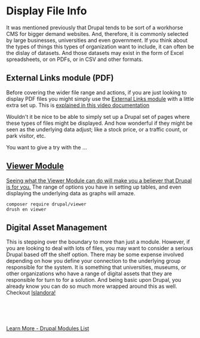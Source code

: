 
# Display File Info

It was mentioned previously that Drupal tends to be sort of a workhorse CMS for bigger demand websites.  And, therefore, it is commonly selected by large businesses, universities and even government.  If you think about the types of things this types of organization want to include, it can often be the dislay of datasets.  And those datasets may exist in the form of Excel spreadsheets, or on PDFs, or in CSV and other formats. 

## External Links module (PDF)

Before covering the wider file range and actions, if you are just looking to display PDF files you might simply use the [External Links module](https://www.drupal.org/project/extlink) with a little extra set up.  This is [explained in this video documentation](https://www.youtube.com/watch?v=oLCgOTNKbAQ)

Wouldn't it be nice to be able to simply set up a Drupal set of pages where these types of files might be displayed.  And how wonderful if they might be seen as the underlying data adjust; like a stock price, or a traffic count, or park visitor, etc.

You want to give a try with the ...

## [Viewer Module](https://www.drupal.org/project/viewer)

[Seeing what the Viewer Module can do will make you a believer that Drupal is for you.](https://www.chapterthree.com/blog/import-configure-filter-and-display-csv-xlsx-viewer-module)  The range of options you have in setting up tables, and even displaying the underlying data as graphs will amaze.

`composer require drupal/viewer`<br>
`drush en viewer`

## Digital Asset Management

This is stepping over the boundary to more than just a module.  However, if you are looking to deal with lots of files, you may want to consider a serious Drupal based off the shelf option.  There may be some expense involved depending on how you define your connection to the underlying group responsible for the system.  It is something that universities, museums, or other organizations who have a range of digital assets that they are responsible for turn to for a solution.  And being basic upon Drupal, you already know you can do so much more wrapped around this as well.  Checkout [Islandora!](https://www.islandora.ca/)

<br>
<br>
<br>

[Learn More - Drupal Modules List](../chapters.md#drupal-modules)
